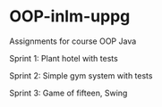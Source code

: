 # OOP-inlm-uppg
Assignments for course OOP Java

Sprint 1: Plant hotel with tests

Sprint 2: Simple gym system with tests

Sprint 3: Game of fifteen, Swing
